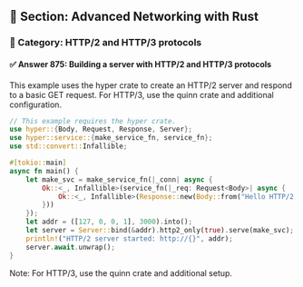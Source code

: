 ## 📘 Section: Advanced Networking with Rust
### 🔹 Category: HTTP/2 and HTTP/3 protocols
#### ✅ Answer 875: Building a server with HTTP/2 and HTTP/3 protocols

This example uses the hyper crate to create an HTTP/2 server and respond to a basic GET request. For HTTP/3, use the quinn crate and additional configuration.

```rust
// This example requires the hyper crate.
use hyper::{Body, Request, Response, Server};
use hyper::service::{make_service_fn, service_fn};
use std::convert::Infallible;

#[tokio::main]
async fn main() {
    let make_svc = make_service_fn(|_conn| async {
        Ok::<_, Infallible>(service_fn(|_req: Request<Body>| async {
            Ok::<_, Infallible>(Response::new(Body::from("Hello HTTP/2!")))
        }))
    });
    let addr = ([127, 0, 0, 1], 3000).into();
    let server = Server::bind(&addr).http2_only(true).serve(make_svc);
    println!("HTTP/2 server started: http://{}", addr);
    server.await.unwrap();
}
```
Note: For HTTP/3, use the quinn crate and additional setup.
